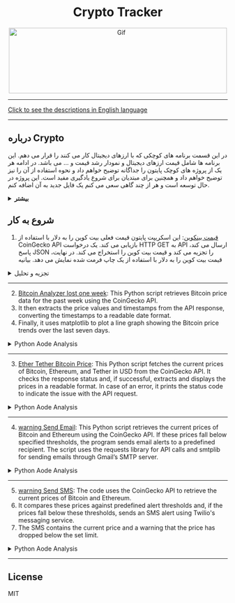 <div align="center">

# Crypto Tracker

<img alt="Gif" src="https://media.tenor.com/y0SIaspW0E8AAAAM/cyberhornet-nest.gif" height="150px" width="500px">
</div>
<hr>

[Click to see the descriptions in English language](README.md)
<hr>

## درباره Crypto

در این قسمت برنامه های کوچکی که با ارزهای دیجیتال کار می کنند را قرار می دهم. این برنامه ها شامل قیمت ارزهای دیجیتال و نمودار رشد قیمت و ... می باشد.
در ادامه هر یک از پروژه های کوچک پایتون را جداگانه توضیح خواهم داد و نحوه استفاده از آن را نیز توضیح خواهم داد و همچنین برای مبتدیان برای شروع یادگیری مفید است. این پروژه در حال توسعه است و هر از چند گاهی سعی می کنم یک فایل جدید به آن اضافه کنم.

<details>
<summary><b>بیشتر</b></summary>

ارز دیجیتال، که اغلب به عنوان ارز دیجیتال یا مجازی شناخته می شود، نشان دهنده یک تغییر اساسی در دنیای مالی است.
برخلاف پول سنتی صادر شده توسط دولت ها (ارز فیات)، ارزهای دیجیتال بر روی شبکه های غیرمتمرکز مبتنی بر فناوری بلاک چین کار می کنند. 
بلاک چین یک دفتر کل توزیع شده است که تمام تراکنش ها را در شبکه ای از رایانه ها ثبت می کند و شفافیت، امنیت و تغییر ناپذیری را تضمین می کند.
این ویژگی ها ارزهای دیجیتال را منحصر به فرد می کند و فرصت ها و چالش های جدیدی را برای سیستم های اقتصادی جهانی ارائه می دهد.

### تکامل ارزهای دیجیتال
بیت کوین، اولین ارز دیجیتال، در سال 2009 توسط یک نهاد ناشناس به نام ساتوشی ناکاموتو معرفی شد. 
این به عنوان یک سیستم نقدی الکترونیکی همتا به همتا طراحی شده است که نیاز به واسطه هایی مانند بانک ها یا پردازشگرهای پرداخت را از بین می برد.
این نوآوری زمینه را برای هزاران ارز دیجیتالی که امروزه وجود دارند، مانند اتریوم، ریپل و لایت کوین، ایجاد کرد. 
موفقیت بیت کوین راه را برای پذیرش گسترده تر ارزهای دیجیتال و فناوری بلاک چین هموار کرد و بسیاری آن را به عنوان محافظی در برابر تورم، به ویژه در کشورهایی با اقتصادهای ناپایدار می بینند.


### اهمیت تمرکززدایی
یکی از ویژگی‌های کلیدی ارزهای دیجیتال غیرمتمرکز بودن آنهاست. برخلاف ارزهای فیات که توسط بانک‌های مرکزی کنترل می‌شوند، ارزهای دیجیتال توسط شبکه‌ای از گره‌ها (رایانه‌ها) که در سراسر جهان پخش شده‌اند نگهداری می‌شوند. این تمرکززدایی خطر فساد، دخالت دولت یا اقدامات تورمی را که می تواند ارزش پول را کاهش دهد، کاهش می دهد. علاوه بر این، سیستم‌های غیرمتمرکز اغلب امن‌تر هستند، زیرا یک نقطه خرابی ندارند.
ظهور پلتفرم‌های مالی غیرمتمرکز (DeFi) که توسط ارزهای رمزپایه مانند اتریوم پشتیبانی می‌شوند، فرصت‌های جدیدی را برای خدمات مالی باز کرده است. پلتفرم‌های DeFi وام، استقراض، تجارت و سایر خدمات مالی را بدون اتکا به موسسات مالی سنتی ارائه می‌دهند. این اکوسیستم جدید برای هر کسی که به اینترنت متصل است قابل دسترسی است و آن را به ویژه برای مردم مناطق کم بانک جذاب می کند.

### بلاک چین و کاربردهای آن فراتر از ارز
فناوری بلاک چین، در حالی که بیشتر برای تقویت ارزهای دیجیتال شناخته شده است، کاربردهای بالقوه ای فراتر از ارز دیجیتال دارد. 
می توان از آن برای ایجاد قراردادهای هوشمند استفاده کرد، که قراردادهای خوداجرا با شرایط توافق نامه به طور مستقیم در کد نوشته شده است.
این قراردادها در صورت تحقق شرایط به طور خودکار خود را اجرا می کنند و نیاز به واسطه هایی مانند وکلا یا دفاتر اسناد رسمی را کاهش می دهند. 
این می تواند صنایعی مانند املاک، بیمه و مدیریت زنجیره تامین را متحول کند.
علاوه بر این، بلاک چین می تواند شفافیت و قابلیت ردیابی را در بخش هایی مانند تولید مواد غذایی و دارویی افزایش دهد. به عنوان مثال، سیستم‌های مبتنی بر بلاک چین می‌توانند محصولات را از مبدأ تا مصرف‌کننده ردیابی کنند و احتمال تقلب را کاهش دهند و مسئولیت‌پذیری را بهبود بخشند.

### شمول مالی و فرصت های اقتصادی
ارزهای دیجیتال می توانند خدمات مالی را به افرادی که از سیستم بانکداری سنتی حذف شده اند ارائه دهند.
در بسیاری از کشورهای در حال توسعه، مردم به دلایل جغرافیایی، اقتصادی یا سیاسی به حساب های بانکی یا خدمات مالی دسترسی ندارند. تنها با یک گوشی هوشمند و اتصال به اینترنت، این افراد اکنون می توانند با استفاده از ارزهای دیجیتال در اقتصاد جهانی مشارکت کنند.
علاوه بر این، ارزهای رمزپایه امکان پرداخت سریع و کم‌هزینه برون مرزی را فراهم می‌کنند که می‌تواند به ویژه برای کارگران مهاجری که حواله‌های خود را به خانواده‌هایشان ارسال می‌کنند، مفید باشد.
خدمات حواله سنتی اغلب آهسته و گران هستند و هزینه ها به مبلغ ارسالی می رسد. ارزهای دیجیتال جایگزین کارآمدتری هستند.


<details>
<summary>بیشر</summary>

### چالش ها و خطرات
با وجود مزایایی که دارند، ارزهای دیجیتال با چالش‌های متعددی روبرو هستند. یکی از نگرانی های اصلی نوسانات است. 
قیمت ارزهای رمزنگاری شده مانند بیت کوین می تواند در مدت کوتاهی نوسانات زیادی داشته باشد و آنها را به عنوان یک فروشگاه ارزش یا وسیله مبادله خطرناک کند. 
این نوسانات انتقاد برخی از اقتصاددانان را برانگیخته است که استدلال می‌کنند ارزهای دیجیتال آنقدر ناپایدار هستند که نمی‌توانند به عنوان یک ارز قابل اعتماد عمل کنند.
علاوه بر این، ماهیت ناشناس ارزهای دیجیتال، آنها را برای مجرمان برای فعالیت هایی مانند پولشویی، فرار مالیاتی و خرید کالاهای غیرقانونی در وب تاریک جذاب کرده است. دولت‌ها و تنظیم‌کننده‌ها درگیر این هستند که چگونه نیاز به مقررات را با مزایای تمرکززدایی و حفظ حریم خصوصی که ارزهای دیجیتال ارائه می‌دهند متعادل کنند.
نگرانی های زیست محیطی موضوع دیگری است. فرآیند استخراج ارزهای رمزنگاری شده، به ویژه بیت کوین، به مقادیر زیادی قدرت محاسباتی نیاز دارد که به نوبه خود مقادیر قابل توجهی برق مصرف می کند. این منجر به بحث هایی در مورد تأثیرات زیست محیطی ارزهای دیجیتال شده است، به خصوص که مصرف انرژی همچنان در حال افزایش است.

### چشم انداز نظارتی
مقررات موضوعی پیچیده برای ارزهای دیجیتال است. برخی از کشورها از ارزهای دیجیتال استقبال کرده اند، در حالی که برخی دیگر مقررات سختگیرانه یا حتی ممنوعیت های کامل وضع کرده اند.
به عنوان مثال، السالوادور اولین کشوری بود که بیت کوین را به عنوان ارز قانونی در سال 2021 پذیرفت، در حالی که چین ممنوعیت کامل تجارت و استخراج ارزهای دیجیتال را اعمال کرده است.
در بیشتر کشورها، تنظیم‌کننده‌ها همچنان در تلاش هستند تا چارچوب‌هایی را ایجاد کنند که از مصرف‌کنندگان محافظت کند و در عین حال نوآوری را تشویق کند. 
ماهیت جهانی ارزهای رمزنگاری شده مقررات را دشوار می کند، زیرا تراکنش ها به راحتی می توانند از مرزها عبور کنند و مسائل قضایی را پیچیده می کند.

### آینده ارزهای دیجیتال
آینده ارزهای دیجیتال امیدوارکننده و نامشخص است. از یک سو، توسعه مداوم فناوری بلاک چین، DeFi و قراردادهای هوشمند نشان می دهد که ارزهای دیجیتال نقش مهمی را در اقتصاد جهانی ایفا خواهند کرد.
شرکت‌های بزرگ و مؤسسات مالی شروع به پذیرش ارزهای دیجیتال کرده‌اند و بانک‌های مرکزی در حال بررسی امکان انتشار ارزهای دیجیتال خود (که به عنوان ارزهای دیجیتال بانک مرکزی یا CBDC شناخته می‌شوند) هستند.
از طرفی مسیر پیش رو بدون مانع نیست. موانع نظارتی، محدودیت های تکنولوژیکی و شک و تردید عمومی می تواند پذیرش ارزهای دیجیتال را کند کند. علاوه بر این، اگر قرار است ارزهای دیجیتال پایدارتر شوند، باید به اثرات زیست محیطی عملیات استخراج توجه شود.
در پایان، ارزهای رمزنگاری شده یک روش انقلابی برای تفکر در مورد پول و امور مالی معرفی کرده اند. 
ماهیت غیرمتمرکز آن‌ها، که توسط فناوری بلاک چین تقویت می‌شود، مزایای متعددی از جمله افزایش شمول مالی، کاهش اتکا به واسطه‌ها و شفافیت بیشتر ارائه می‌دهد.
با این حال، چالش هایی مانند نوسانات، عدم قطعیت نظارتی و نگرانی های زیست محیطی باید برای اطمینان از موفقیت بلندمدت آنها مورد توجه قرار گیرد.
همانطور که جهان به کشف پتانسیل ارزهای دیجیتال ادامه می دهد، ارزهای دیجیتال احتمالاً یک نیروی قابل توجه و در حال تحول در سیستم مالی جهانی باقی خواهند ماند.
از آنجایی که پذیرش ارزهای دیجیتال به رشد خود ادامه می‌دهد، احتمالاً در زندگی روزمره، به ویژه در زمینه‌هایی مانند تجارت بین‌المللی، حواله‌ها و تأیید هویت دیجیتال، بیشتر ادغام می‌شوند. یکی از زمینه های مهم توسعه، ظهور ارزهای دیجیتال بانک مرکزی (CBDC) است که نسخه دیجیتالی پول ملی یک کشور هستند. در حالی که آنها به معنای سنتی ارزهای دیجیتال نیستند، زیرا توسط دولت ها متمرکز و تنظیم می شوند، CBDC ها نشان می دهند که چگونه فناوری های الهام گرفته از بلاک چین با نیازهای اقتصادهای مدرن سازگار می شوند.
بسیاری از دولت ها در حال بررسی مزایای بالقوه CBDC ها هستند، از جمله کاهش هزینه های تراکنش، افزایش شفافیت، و امکان ردیابی بهتر فعالیت های اقتصادی. با این حال، آنها همچنین ممکن است برای ارزهای دیجیتال موجود رقابت ایجاد کنند، زیرا دولت‌ها می‌توانند از قدرت‌های نظارتی برای ترجیح ارزهای دیجیتال خود بر جایگزین‌های غیرمتمرکز استفاده کنند.
حوزه دیگری که در آن ارزهای دیجیتال نقش مهمی را ایفا می کنند، توکن سازی است. 
توکن سازی به فرآیند نمایش دارایی های دنیای واقعی - مانند املاک و مستغلات، هنر یا سهام - در یک بلاک چین اشاره دارد.
این توکن‌های دیجیتال را می‌توان راحت‌تر از دارایی‌های زیربنایی خرید، فروخت یا داد و ستد کرد و به طور بالقوه بازارها را روان‌تر و در دسترس‌تر می‌کند.
توکن‌سازی می‌تواند با اجازه دادن به مالکیت جزئی و فعال کردن بازارهای جهانی و 24 ساعته، صنعت را متحول کند.

### ارزهای دیجیتال و صنعت مالی
بسیاری از موسسات مالی در حال حاضر روی فناوری بلاک چین و ارزهای دیجیتال سرمایه گذاری می کنند.
بانک‌ها و پردازشگرهای پرداخت که زمانی در برابر ارزهای غیرمتمرکز مقاومت می‌کردند، اکنون در حال توسعه زیرساخت‌هایی برای تطبیق دارایی‌های دیجیتال هستند.
شرکت‌هایی مانند PayPal، Square و Visa پرداخت‌های رمزنگاری شده را در پلتفرم‌های خود ادغام کرده‌اند و خرید، نگهداری و خرج کردن ارزهای دیجیتال را برای کاربران آسان‌تر می‌کنند.
علاوه بر این، سرمایه گذاران نهادی به طور فزاینده ای بیت کوین را به عنوان یک طبقه دارایی قانونی می شناسند. 
صندوق های بزرگ و شرکت های سهامی عام مانند MicroStrategy و Tesla، بیت کوین را به عنوان پوششی در برابر تورم و کاهش ارزش پول به ترازنامه خود اضافه کرده اند.
این علاقه سازمانی فزاینده، ارزهای دیجیتال را در چشم عموم مردم مشروعیت بیشتری بخشیده است.
با این حال، این ادغام خطراتی نیز به همراه دارد. 
همانطور که ارزهای دیجیتال با سیستم مالی سنتی در هم تنیده می شوند، نوسانات دارایی های دیجیتال می تواند خطرات سیستمی ایجاد کند. برای مثال، سقوط ناگهانی در بازار ارزهای دیجیتال می‌تواند بر اقتصاد کلان تأثیر بگذارد، به‌ویژه اگر مؤسسات در معرض این دارایی‌ها قرار بگیرند.

## نتیجه گیری
ارزهای دیجیتال و فناوری بلاک چین این پتانسیل را دارند که اقتصاد جهانی را به روش‌های عمیقی تغییر دهند. 
از تمرکززدایی مالی و توانمندسازی افراد گرفته تا صنایعی مانند هنر و املاک و مستغلات، کاربردهای این فناوری بسیار گسترده است. 
در حالی که چالش‌هایی مانند مقررات، نوسانات و نگرانی‌های زیست‌محیطی همچنان پابرجا هستند، شتاب پشت ارزهای دیجیتال همچنان در حال رشد است.

همانطور که دولت ها، موسسات مالی و افراد در این چشم انداز به سرعت در حال تحول حرکت می کنند، واضح است که ارزهای دیجیتال چیزی بیش از یک روند گذرا هستند. آنها نشان دهنده یک تغییر اساسی در نحوه تفکر ما در مورد پول، مالکیت و ارزش در عصر دیجیتال هستند. دهه آینده برای تعیین نحوه انطباق ارزهای دیجیتال با سیستم مالی جهانی و نحوه سازگاری جامعه با فرصت‌ها و چالش‌های جدیدی که ارائه می‌کنند، حیاتی خواهد بود.

منبع ###
مقاله ای که در مورد ارز دیجیتال و اهمیت آن ارائه کردم، بر اساس دانش و درک کلی من از موضوع نوشته شده است، که از منابع مختلف صنعتی، رسانه های خبری، و مقالات علمی در مورد فناوری بلاک چین، ارزهای دیجیتال و سیستم های مالی جمع آوری شده است. برخی منابع قابل توجه در مورد این موضوعات عبارتند از:
1. CoinDesk – برای اخبار و به روز رسانی در مورد ارزهای دیجیتال و فناوری بلاک چین.
2. Investopedia - برای توضیح دقیق مفاهیم مالی، از جمله ارز دیجیتال.
3. بانک جهانی - برای بینش در مورد چگونگی تأثیر ارزهای دیجیتال بر امور مالی جهانی.
4. بررسی فناوری MIT - برای تجزیه و تحلیل عمیق تر در مورد فناوری پشت بلاک چین و ارزهای دیجیتال.


</details>

</details>

## شروع به کار

1. [قیمت بینکوین](CryptoTracker/Bitcoin.py): این اسکریپت پایتون قیمت فعلی بیت کوین را به دلار با استفاده از CoinGecko API بازیابی می کند. یک درخواست HTTP GET به API ارسال می کند، پاسخ JSON را تجزیه می کند و قیمت بیت کوین را استخراج می کند. در نهایت، قیمت بیت کوین را به دلار با استفاده از یک چاپ فرمت شده نمایش می دهد. بیانیه

<details>
<summary>تجزیه و تحلیل</summary>
The given Python script is designed to retrieve and display the current price of Bitcoin in USD. 
 The code utilizes the requests library to make a GET request to the CoinGecko API, a reliable source for cryptocurrency data.
 
## Breakdown of the Code:
1. API Request: The script defines a function get_bitcoin_price() that sends an HTTP request to the CoinGecko API using the provided URL.
2.  The URL includes a query for the price of Bitcoin in USD.
3. Response Handling: Once the request is made, the response from the API is checked and parsed as JSON.
4.  The script extracts the value of Bitcoin from the returned JSON object using the key 'bitcoin', followed by the nested key 'usd'.
5. Display: After the price is retrieved, it is stored in the variable price and then printed in a formatted string, displaying the Bitcoin price with the dollar sign.
 
## Usage:
This script is useful for getting real-time data on Bitcoin's price and can be integrated into a broader cryptocurrency monitoring tool. It allows users to stay updated on market fluctuations by fetching live data.

## Python Code
```python
import requests

def get_bitcoin_price():
    # URL of CoinGecko API to get Bitcoin price in USD
    url = "https://api.coingecko.com/api/v3/simple/price?ids=bitcoin&vs_currencies=usd"
    
    # Sending a request to the API and getting the response
    response = requests.get(url)
    
    # Parsing the JSON response
    data = response.json()
    
    # Returning the Bitcoin price in USD
    return data['bitcoin']['usd']

# Displaying the Bitcoin price in USD
price = get_bitcoin_price()
print(f'Bitcoin price: ${price}')
```

</details>
<hr>

2. [Bitcoin Analyzer lost one week](CryptoTracker/BitcoinAnalyzer_lost_one_week.py): This Python script retrieves Bitcoin price data for the past week using the CoinGecko API.
3. It then extracts the price values and timestamps from the API response, converting the timestamps to a readable date format.
4. Finally, it uses matplotlib to plot a line graph showing the Bitcoin price trends over the last seven days.

<details>
<summary>Python Aode Analysis</summary>
This Python script provides a visual representation of Bitcoin’s price fluctuations over the last week by fetching data from CoinGecko's API and plotting it using matplotlib.
 The script consists of three main parts: fetching the data, processing it, and visualizing the results.

## Fetching Data:
The script sends a request to the CoinGecko API using the requests library. 
It retrieves Bitcoin's market data over the past seven days with prices in USD. The API call's parameters specify the currency (vs_currency=usd) and the time range (days=7).
Upon receiving the response, the data is extracted and converted into a Python dictionary using the .json() method, making it easy to access the relevant information.

## Parsing the Data:
The API response provides prices as a list of timestamp-price pairs. The timestamps are in Unix time (milliseconds), so they are converted into a human-readable format using datetime.fromtimestamp() while dividing by 1000 (to convert from milliseconds to seconds). The prices and their corresponding dates are stored in two separate lists: timestamps and values. These lists will be used to create the graph.

## Visualizing the Data:
The script uses the matplotlib library to generate a line plot of Bitcoin’s price changes. The x-axis displays the dates, and the y-axis represents the price in USD. The plot is styled with circle markers to denote individual price points, and the xticks(rotation=45) function ensures the dates are properly rotated for clarity. A grid is also added to make the price points more readable, and plt.tight_layout() optimizes the display, ensuring all elements fit neatly within the plot area.

## Use Cases:
The script can be useful for cryptocurrency traders, analysts, or enthusiasts who want to monitor Bitcoin’s price trends over the past week. It provides a visual summary of price changes, making it easier to spot trends, spikes, or dips. Additionally, the code can be modified to track other cryptocurrencies or to extend the time period by adjusting the API parameters.

## Python code
```python
import requests
import matplotlib.pyplot as plt
from datetime import datetime, timedelta

# API settings to get Bitcoin prices
API_URL = "https://api.coingecko.com/api/v3/coins/bitcoin/market_chart"
params = {
    'vs_currency': 'usd',
    'days': '7',  # For one week
}

# Fetch the data
response = requests.get(API_URL, params=params)
data = response.json()

# Extract prices and timestamps
prices = data['prices']
timestamps = [datetime.fromtimestamp(price[0] / 1000) for price in prices]  # Convert milliseconds to datetime
values = [price[1] for price in prices]

# Plotting the chart
plt.figure(figsize=(10, 5))
plt.plot(timestamps, values, marker='o', linestyle='-', color='blue')
plt.title('Bitcoin Price Over the Last Week')
plt.xlabel('Date')
plt.ylabel('Price in USD')
plt.xticks(rotation=45)
plt.grid()
plt.tight_layout()
plt.show()
```


</details>
<hr>

3. [Ether Tether Bitcoin Price](CryptoTracker/EtherTetherPrice.py): 
This Python script fetches the current prices of Bitcoin, Ethereum, and Tether in USD from the CoinGecko API.
It checks the response status and, if successful, extracts and displays the prices in a readable format.
In case of an error, it prints the status code to indicate the issue with the API request.

<details>
<summary>Python Aode Analysis</summary>
The provided Python script effectively retrieves and displays the current prices of Bitcoin, Ethereum, and Tether in USD using the CoinGecko API. 
 Below is a detailed breakdown of the code, its functionality, and its potential applications.<br>
 
1. ibrary Imports:
 The script starts by importing two essential libraries: requests and json.
 The requests library is used to send HTTP requests to external APIs, while the json library is crucial for handling the JSON format returned by the API.

2. Function Definition:
 The core functionality of the script is encapsulated in the get_crypto_prices() function. This promotes modular programming, allowing for easier maintenance and testing.

3. API Endpoint:
 The URL defined in the script points to the CoinGecko API endpoint, specifically designed to fetch current prices for multiple cryptocurrencies in a specified currency (in this case, USD).
 By requesting prices for Bitcoin, Ethereum, and Tether, the script focuses on three major players in the cryptocurrency market.

4. Sending the Request:
 The code sends a GET request to the defined API URL using requests.get(url). This initiates communication with the CoinGecko server to retrieve the latest price data.

5. Response Status Checking:
 The script checks the response status code using response.status_code. A status code of 200 indicates a successful request, while any other status code indicates an error in fetching  data.
 This error-handling mechanism is crucial for robust applications, ensuring that the user is informed about any issues.

6. JSON Data Parsing:
 When the response is successful, the script converts the JSON data into a Python dictionary using json.loads(response.text).
 This step is essential for extracting specific values (the prices of the cryptocurrencies) from the structured JSON response.

7. Data Extraction:
 The script extracts the prices of Bitcoin, Ethereum, and Tether from the parsed JSON dictionary. Each price is stored in a separate variable for ease of use and clarity.

8. Displaying Prices:
 The extracted prices are then printed to the console in a user-friendly format. This output allows users to quickly see the current market prices of these cryptocurrencies.

9. Potential Enhancements:
 Future improvements could include implementing additional error handling for network-related issues or JSON decoding errors.
 The script could also be enhanced to allow users to input their preferred cryptocurrencies or currencies for conversion, increasing its versatility.

10. Use Cases:
 This script can be utilized by cryptocurrency traders and investors for quick access to current prices, aiding in making informed trading decisions. 
 It can also serve as a foundational component for more complex applications, such as portfolio management tools or trading bots.

11. Integration Opportunities:
 The functionality of this script can be integrated into websites or mobile applications to provide users with real-time cryptocurrency pricing data.
 It could also be incorporated into data analysis pipelines for cryptocurrency market research or historical trend analysis.

12. Limitations:
 The script only fetches the latest prices and does not store historical data, which may be a limitation for users seeking to analyze price trends over time.
 Additionally, the API has rate limits, which could restrict the frequency of requests if used excessively.

13. Conclusion:
 In summary, this script serves as a practical and effective tool for accessing real-time cryptocurrency prices using the CoinGecko API.
 Its clear structure and modular design make it easy to understand and extend, providing a solid foundation for further development.

## Libraries and Data Source
#### Libraries Used:
requests: For sending HTTP requests to the CoinGecko API.
json: For parsing and manipulating JSON data received from the API.
#### Data Source:
The script fetches price data from the CoinGecko API, specifically using the endpoint:<br>
https://api.coingecko.com/api/v3/simple/price?ids=bitcoin,ethereum,tether&vs_currencies=usd.

## Python Code
```python
import requests
import json

def get_crypto_prices():
    # URL of the CoinGecko API to get the prices
    url = 'https://api.coingecko.com/api/v3/simple/price?ids=bitcoin,ethereum,tether&vs_currencies=usd'

    # Sending request to the API and fetching the data
    response = requests.get(url)

    # Checking the status of the response
    if response.status_code == 200:
        # Converting the JSON data to a Python dictionary
        data = json.loads(response.text)

        # Extracting the prices
        bitcoin_price = data['bitcoin']['usd']
        ethereum_price = data['ethereum']['usd']
        tether_price = data['tether']['usd']

        # Displaying the prices
        print(f"Bitcoin Price: ${bitcoin_price}")
        print(f"Ethereum Price: ${ethereum_price}")
        print(f"Tether Price: ${tether_price}")
    else:
        print(f"Error fetching data. Status code: {response.status_code}")

# Running the program
get_crypto_prices()
```

</details>
<hr>

4. [warning Send Email](CryptoTracker/warningE-mail.py): 
This Python script retrieves the current prices of Bitcoin and Ethereum using the CoinGecko API.
If these prices fall below specified thresholds, the program sends email alerts to a predefined recipient.
The script uses the requests library for API calls and smtplib for sending emails through Gmail’s SMTP server.

<details>
<summary>Python Aode Analysis</summary>
 
## Code Breakdown:

1. Library Imports:
 - <b>requests:</b> Used to send an HTTP request to the CoinGecko API to get the latest cryptocurrency prices.
 - <b>smtplib:</b> Handles email communication over the SMTP protocol.
 - <b>MIMEText</b> and <b>MIMEMultipart:</b> Used to create the structure of the email (subject, body, and recipients).

2. CoinGecko API URL & Parameters:
 - The API URL is set to CoinGecko’s endpoint for retrieving simple cryptocurrency prices in USD for Bitcoin and Ethereum.
 - Parameters like ALERT_PRICE_BITCOIN (set to $30,000) and ALERT_PRICE_ETHEREUM (set to $2,000) are used to trigger alerts when the prices fall below these values.

3. Email Configuration:
 - Variables such as SENDER_EMAIL, SENDER_PASSWORD, and RECEIVER_EMAIL are defined to configure the sender and receiver of the email alerts.
 - Gmail’s SMTP server (smtp.gmail.com) and port 587 are used for email transmission, which is common for TLS-encrypted connections.

4. send_email Function:
   - This function constructs and sends an email when called.
   - It uses MIMEMultipart to structure the email and attaches a plain text message body using MIMEText.
   - The email is sent through Gmail’s SMTP server using TLS encryption for secure transmission.
   - If the email is successfully sent, the function prints "Email sent successfully!" Otherwise, it catches and displays any errors that occur.

5. check_prices Function:
 - This function makes an API call to CoinGecko using the requests library.
 - It extracts the current prices of Bitcoin and Ethereum from the JSON response.
 - The prices are displayed in the console for informational purposes.
 - If Bitcoin’s price is below $30,000, the send_email function is called to alert the user.
 - Similarly, if Ethereum’s price is below $2,000, another alert email is sent.

6. Program Flow:
 - The script begins by calling the check_prices function.
 - It fetches the cryptocurrency prices and checks whether they meet the alert conditions.
 - If any conditions are met, email alerts are sent to the specified recipient.
   
## Step-by-Step Execution:
1. The program starts by fetching Bitcoin and Ethereum prices from the CoinGecko API.
2. It parses the response to extract USD prices for both cryptocurrencies.
3. The prices are printed on the console as feedback to the user:
```python
Bitcoin Price: $XX,XXX
Ethereum Price: $X,XXX
```
4. If Bitcoin’s price drops below $30,000, an email alert is triggered with the subject "Bitcoin Price Alert" and the current price.
5. If Ethereum’s price falls below $2,000, another email alert is triggered for Ethereum.
6. The program prints a success message if emails are sent successfully or an error message if any issues arise.
   
## Conclusion:
This script serves as a simple but effective price alert tool for cryptocurrency enthusiasts or traders. 
It regularly checks the prices of Bitcoin and Ethereum and notifies the user via email when their prices fall below critical levels. 
By using free API services like CoinGecko and standard email protocols, this script is a convenient way to stay updated on market movements without manual checking.

## Python Code
```python
import requests
import smtplib
from email.mime.text import MIMEText
from email.mime.multipart import MIMEMultipart

# CoinGecko API URL to get cryptocurrency prices
API_URL = 'https://api.coingecko.com/api/v3/simple/price?ids=bitcoin,ethereum&vs_currencies=usd'

# Alert parameters
ALERT_PRICE_BITCOIN = 30000  # Bitcoin price alert threshold
ALERT_PRICE_ETHEREUM = 2000   # Ethereum price alert threshold

# Email settings
SENDER_EMAIL = 'your_email@gmail.com'
SENDER_PASSWORD = 'your_email_password'
RECEIVER_EMAIL = 'receiver_email@gmail.com'
SMTP_SERVER = 'smtp.gmail.com'
SMTP_PORT = 587

# Function to send email
def send_email(subject, message):
    msg = MIMEMultipart()
    msg['From'] = SENDER_EMAIL
    msg['To'] = RECEIVER_EMAIL
    msg['Subject'] = subject
    msg.attach(MIMEText(message, 'plain'))

    try:
        # Set up the server connection
        server = smtplib.SMTP(SMTP_SERVER, SMTP_PORT)
        server.starttls()
        server.login(SENDER_EMAIL, SENDER_PASSWORD)

        # Send the email
        text = msg.as_string()
        server.sendmail(SENDER_EMAIL, RECEIVER_EMAIL, text)
        server.quit()
        print('Email sent successfully!')
    except Exception as e:
        print(f"Failed to send email: {e}")

# Function to check prices and send alert
def check_prices():
    response = requests.get(API_URL)
    data = response.json()

    # Extract prices
    bitcoin_price = data['bitcoin']['usd']
    ethereum_price = data['ethereum']['usd']

    print(f"Bitcoin Price: ${bitcoin_price}")
    print(f"Ethereum Price: ${ethereum_price}")

    # Check if the prices meet alert conditions
    if bitcoin_price < ALERT_PRICE_BITCOIN:
        send_email('Bitcoin Price Alert', f'Bitcoin price is below ${ALERT_PRICE_BITCOIN}. Current price: ${bitcoin_price}')

    if ethereum_price < ALERT_PRICE_ETHEREUM:
        send_email('Ethereum Price Alert', f'Ethereum price is below ${ALERT_PRICE_ETHEREUM}. Current price: ${ethereum_price}')

# Run the program
check_prices()
```

</details>
<hr>

5. [warning Send SMS](CryptoTracker/warningSMS.py): The code uses the CoinGecko API to retrieve the current prices of Bitcoin and Ethereum.
6. It compares these prices against predefined alert thresholds and, if the prices fall below these thresholds, sends an SMS alert using Twilio's messaging service.
7. The SMS contains the current price and a warning that the price has dropped below the set limit.

<details>
<summary>Python Aode Analysis</summary>

 ### Detailed Analysis:
This Python script monitors the prices of cryptocurrencies, specifically Bitcoin and Ethereum, and sends alerts via SMS when their prices fall below a certain threshold.
The code leverages two key services: CoinGecko API for fetching real-time cryptocurrency prices and Twilio API for sending SMS alerts.

### Key Components:
1. <b>CoinGecko API:</b> The script interacts with the CoinGecko API to retrieve the current prices of Bitcoin and Ethereum in USD.
2.  The URL https://api.coingecko.com/api/v3/simple/price?ids=bitcoin,ethereum&vs_currencies=usd fetches the required price data in JSON format.
3. <b>Twilio API:</b> The script uses the Twilio API to send SMS alerts to a specific phone number when the price of either Bitcoin or Ethereum drops below a predefined threshold. Twilio credentials, including TWILIO_SID, TWILIO_AUTH_TOKEN, and TWILIO_PHONE_NUMBER, must be replaced with actual account information for the SMS feature to work.

### Code Breakdown:
1. <b>Alert Parameters:</b> The script defines thresholds (ALERT_PRICE_BITCOIN = 30000 and ALERT_PRICE_ETHEREUM = 2000) that act as triggers for sending SMS alerts if prices fall below these values.
2. <b>Twilio SMS Function:</b> The send_sms() function is responsible for sending an SMS using Twilio. It takes a message as input, which is then sent from the Twilio number to the recipient's phone number. The function prints the message ID (message.sid) after successful delivery.
3. <b>Price Check Logic:</b> The check_prices_with_sms() function fetches the latest prices of Bitcoin and Ethereum from the CoinGecko API. After retrieving and parsing the JSON response, the prices are compared against the alert thresholds. If the prices are lower than the predefined values, the send_sms() function is called to send a notification.
4. <b>Execution:</b> The script runs the check_prices_with_sms() function, continuously monitoring the cryptocurrency prices and sending alerts when necessary.

### Use Cases:
- Price Monitoring: This code can be used by cryptocurrency traders or enthusiasts who want to keep an eye on market prices without constantly checking them manually.
- Real-time Alerts: The SMS alerts provide real-time updates, ensuring that users are notified as soon as prices drop below their specified limits, allowing for timely decisions.

This script is simple, yet effective for monitoring cryptocurrency prices and receiving alerts based on user-defined thresholds.

## Python Code
```python
from twilio.rest import Client
import requests

# CoinGecko API URL to get cryptocurrency prices
API_URL = 'https://api.coingecko.com/api/v3/simple/price?ids=bitcoin,ethereum&vs_currencies=usd'

# Alert parameters
ALERT_PRICE_BITCOIN = 30000  # Bitcoin price alert threshold
ALERT_PRICE_ETHEREUM = 2000   # Ethereum price alert threshold

# Twilio settings
TWILIO_SID = 'your_twilio_sid'
TWILIO_AUTH_TOKEN = 'your_twilio_auth_token'
TWILIO_PHONE_NUMBER = 'your_twilio_phone_number'
RECEIVER_PHONE_NUMBER = '+1234567890'

# Function to send SMS
def send_sms(message):
    client = Client(TWILIO_SID, TWILIO_AUTH_TOKEN)

    # Create and send the message
    message = client.messages.create(
        body=message,
        from_=TWILIO_PHONE_NUMBER,
        to=RECEIVER_PHONE_NUMBER
    )
    print(f'SMS sent: {message.sid}')

# Function to check prices and send SMS alert
def check_prices_with_sms():
    response = requests.get(API_URL)
    data = response.json()

    # Extract prices
    bitcoin_price = data['bitcoin']['usd']
    ethereum_price = data['ethereum']['usd']

    print(f"Bitcoin Price: ${bitcoin_price}")
    print(f"Ethereum Price: ${ethereum_price}")

    # Check if the prices meet alert conditions
    if bitcoin_price < ALERT_PRICE_BITCOIN:
        send_sms(f'Bitcoin price is below ${ALERT_PRICE_BITCOIN}. Current price: ${bitcoin_price}')

    if ethereum_price < ALERT_PRICE_ETHEREUM:
        send_sms(f'Ethereum price is below ${ALERT_PRICE_ETHEREUM}. Current price: ${ethereum_price}')

# Run the program
check_prices_with_sms()
```

</details>
<hr>

## License

MIT


